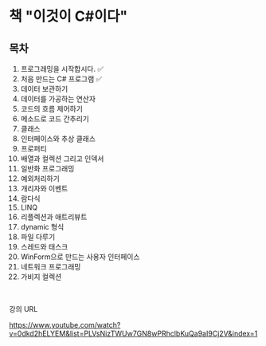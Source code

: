# 책 "이것이 C#이다"

## 목차

1. 프로그래밍을 시작합시다.  :white_check_mark:
2. 처음 만드는 C# 프로그램   :white_check_mark:
3. 데이터 보관하기
4. 데이터를 가공하는 연산자
5. 코드의 흐름 제어하기
6. 메소드로 코드 간추리기
7. 클래스
8. 인터페이스와 추상 클래스
9. 프로퍼티
10. 배열과 컬렉션 그리고 인덱서
11. 일반화 프로그래밍
12. 예외처리하기
13. 개리자와 이벤트
14. 람다식
15. LINQ
16. 리플렉션과 애트리뷰트
17. dynamic 형식
18. 파일 다루기
19. 스레드와 태스크
20. WinForm으로 만드는 사용자 인터페이스
21. 네트워크 프로그래밍
22. 가비지 컬렉션


<br/>

강의 URL

https://www.youtube.com/watch?v=0dkd2hELYEM&list=PLVsNizTWUw7GN8wPRhclbKuQa9aI9Cj2V&index=1
